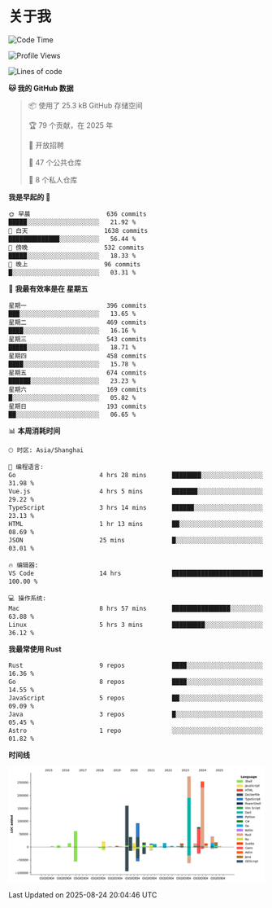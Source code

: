 # 关于我

<!--START_SECTION:waka-->
![Code Time](http://img.shields.io/badge/Code%20Time-4%2C072%20hrs%2017%20mins-blue)

![Profile Views](http://img.shields.io/badge/%E4%B8%AA%E4%BA%BA%E8%B5%84%E6%96%99%E8%A7%82%E7%9C%8B%E6%AC%A1%E6%95%B0-0-blue)

![Lines of code](https://img.shields.io/badge/%E4%BB%8E%E3%80%8CHello%20World%E3%80%8D%E8%B5%B7%E6%88%91%E5%B7%B2%E7%BB%8F%E5%86%99%E4%BA%86-1.2%20million%20%E8%A1%8C%E4%BB%A3%E7%A0%81-blue)

**🐱 我的 GitHub 数据** 

> 📦  使用了 25.3 kB GitHub 存储空间 
 > 
> 🏆 79 个贡献，在 2025 年
 > 
> 💼 开放招聘
 > 
> 📜 47 个公共仓库 
 > 
> 🔑 8 个私人仓库 
 > 
**我是早起的 🐤** 

```text
🌞 早晨                     636 commits         █████░░░░░░░░░░░░░░░░░░░░   21.92 % 
🌆 白天                     1638 commits        ██████████████░░░░░░░░░░░   56.44 % 
🌃 傍晚                     532 commits         █████░░░░░░░░░░░░░░░░░░░░   18.33 % 
🌙 晚上                     96 commits          █░░░░░░░░░░░░░░░░░░░░░░░░   03.31 % 
```
📅 **我最有效率是在 星期五** 

```text
星期一                      396 commits         ███░░░░░░░░░░░░░░░░░░░░░░   13.65 % 
星期二                      469 commits         ████░░░░░░░░░░░░░░░░░░░░░   16.16 % 
星期三                      543 commits         █████░░░░░░░░░░░░░░░░░░░░   18.71 % 
星期四                      458 commits         ████░░░░░░░░░░░░░░░░░░░░░   15.78 % 
星期五                      674 commits         ██████░░░░░░░░░░░░░░░░░░░   23.23 % 
星期六                      169 commits         █░░░░░░░░░░░░░░░░░░░░░░░░   05.82 % 
星期日                      193 commits         ██░░░░░░░░░░░░░░░░░░░░░░░   06.65 % 
```


📊 **本周消耗时间** 

```text
🕑︎ 时区: Asia/Shanghai

💬 编程语言: 
Go                       4 hrs 28 mins       ████████░░░░░░░░░░░░░░░░░   31.98 % 
Vue.js                   4 hrs 5 mins        ███████░░░░░░░░░░░░░░░░░░   29.22 % 
TypeScript               3 hrs 14 mins       ██████░░░░░░░░░░░░░░░░░░░   23.13 % 
HTML                     1 hr 13 mins        ██░░░░░░░░░░░░░░░░░░░░░░░   08.69 % 
JSON                     25 mins             █░░░░░░░░░░░░░░░░░░░░░░░░   03.01 % 

🔥 编辑器: 
VS Code                  14 hrs              █████████████████████████   100.00 % 

💻 操作系统: 
Mac                      8 hrs 57 mins       ████████████████░░░░░░░░░   63.88 % 
Linux                    5 hrs 3 mins        █████████░░░░░░░░░░░░░░░░   36.12 % 
```

**我最常使用 Rust** 

```text
Rust                     9 repos             ████░░░░░░░░░░░░░░░░░░░░░   16.36 % 
Go                       8 repos             ████░░░░░░░░░░░░░░░░░░░░░   14.55 % 
JavaScript               5 repos             ██░░░░░░░░░░░░░░░░░░░░░░░   09.09 % 
Java                     3 repos             █░░░░░░░░░░░░░░░░░░░░░░░░   05.45 % 
Astro                    1 repo              ░░░░░░░░░░░░░░░░░░░░░░░░░   01.82 % 
```



**时间线**

![Lines of Code chart](https://raw.githubusercontent.com/catusax/catusax/master/assets/bar_graph.png)


 Last Updated on 2025-08-24 20:04:46 UTC
<!--END_SECTION:waka-->
